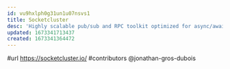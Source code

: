 ```yaml
---
id: vu9hxlph0g31un1u07nsvs1
title: Socketcluster
desc: 'Highly scalable pub/sub and RPC toolkit optimized for async/await'
updated: 1673341713437
created: 1673341364472
---
```


#url https://socketcluster.io/
#contributors @jonathan-gros-dubois 